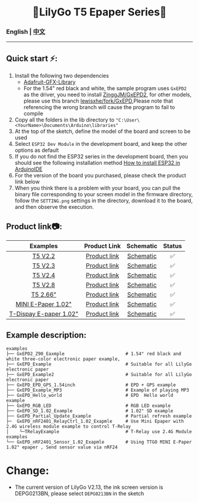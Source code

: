 
<h1 align = "center">🌟LilyGo T5 Epaper Series🌟</h1>

### English | [中文](docs/details_cn.md)

--------------------------------------


<h2 align = "left">Quick start ⚡:</h2>

1. Install the following two dependencies
     - [Adafruit-GFX-Library](https://github.com/adafruit/Adafruit-GFX-Library)
     - For the 1.54" red black and white, the sample program uses `GxEPD2` as the driver, you need to install [ZinggJM/GxEPD2](https://github.com/ZinggJM/GxEPD2), for other models, please use this branch [lewisxhe/fork/GxEPD](https://github.com/lewisxhe/GxEPD),Please note that referencing the wrong branch will cause the program to fail to compile
2. Copy all the folders in the lib directory to `"C:\User\<YourName>\Documents\Arduino\libraries"`
3. At the top of the sketch, define the model of the board and screen to be used
5. Select `ESP32 Dev Module` in the development board, and keep the other options as default
6. If you do not find the ESP32 series in the development board, then you should see the following installation method [How to install ESP32 in ArduinoIDE](https://github.com/espressif/arduino-esp32/blob/master/docs/arduino-ide/boards_manager.md)
7. For the version of the board you purchased, please check the product link below
8. When you think there is a problem with your board, you can pull the binary file corresponding to your screen model in the firmware directory, follow the `SETTING.png` settings in the directory, download it to the board, and then observe the execution.



<h2 align = "left">Product link📷:</h2>

|          Examples           |                             Product  Link                             |                     Schematic                      | Status |
| :-------------------------: | :-------------------------------------------------------------------: | :------------------------------------------------: | :----: |
|         [T5 V2.2]()         |   [Product link](https://www.aliexpress.com/item/32850386996.html)    |        [Schematic](./schematic/T5V2.2.pdf)         |   ✅    |
|         [T5 V2.3]()         |   [Product link](https://www.aliexpress.com/item/32869729970.html)    |        [Schematic](./schematic/T5V2.3.pdf)         |   ✅    |
|         [T5 V2.4]()         |   [Product link](https://www.aliexpress.com/item/32860674791.html)    |        [Schematic](./schematic/T5V2.4.pdf)         |   ✅    |
|         [T5 V2.8]()         |   [Product link](https://www.aliexpress.com/item/32867880658.html)    |        [Schematic](./schematic/T5v2.8.pdf)         |   ✅    |
|        [T5 2.66"]()         | [Product link](https://www.aliexpress.com/item/1005002474854718.html) |        [Schematic](./schematic/T5_2.66.pdf)        |   ✅    |
|   [MINI E-Paper 1.02"]()    | [Product link](https://www.aliexpress.com/item/1005002857956100.html) | [Schematic](./schematic/MINI%20E-Paper%201.02.pdf) |   ✅    |
| [T-Dispay E-paper 1.02" ]() | [Product link](https://www.aliexpress.com/item/1005002536380666.html) |  [Schematic](./schematic/T-DispayEpaper1.02.pdf)   |   ✅    |


<h2 align = "left">Example description:</h2>

```
examples
├── GxEPD2_Z90_Eaxmple                       # 1.54" red black and white three-color electronic paper example,
├── GxEPD_Example                            # Suitable for all LilyGo electronic paper
├── GxEPD_Example2                           # Suitable for all LilyGo electronic paper
├── GxEPD_EPD_GPS_1.54inch                   # EPD + GPS example
├── GxEPD_Example_MP3                        # Example of playing MP3
├── GxEPD_Hello_world                        # EPD  Hello world example
├── GxEPD_RGB_LED                            # RGB LED example
├── GxEPD_SD_1.02_Example                    # 1.02" SD example
├── GxEPD_Partial_Update_Example             # Partial refresh example
├─  GxEPD_nRF2401_RelayCtrl_1.02_Exapmle     # Use Mini Epaper with 2.4G wireless module example to control T-Relay
│    └─TRelayExample                         # T-Relay use 2.4G Module examples
└── GxEPD_nRF2401_Sensor_1.02_Exapmle        # Using TTGO MINI E-Paper 1.02" epaper , Send sensor value via nRF24
```

# Change:
- The current version of LilyGo V2.13, the ink screen version is DEPG0213BN, please select `DEPG0213BN` in the sketch
